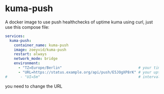 # kuma-push

A docker image to use push healthchecks of uptime kuma using curl, just use this compose file:

```yaml
services:
  kuma-push:
    container_name: kuma-push
    image: zoeyvid/kuma-push
    restart: always
    network_mode: bridge
    environment:
      - "TZ=Europe/Berlin"                                   # your timezone
      - "URL=https://status.example.org/api/push/E5JOgXP8rK" # your uptime kuma push URL
#      - "UI=5m"                                             # interval to update DDNS
```

you need to change the URL
